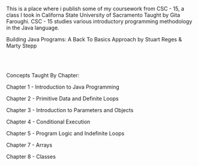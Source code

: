 <p>This is a place where i publish some of my coursework from CSC - 15, a class I took in Californa State University of Sacramento Taught by Gita Faroughi. CSC - 15 studies various introductory programming methodology in the Java language.</p>
<p>Building Java Programs: A Back To Basics Approach by Stuart Reges & Marty Stepp</p>
<br></br>
<p>Concepts Taught By Chapter:</p>
<p>Chapter 1 - Introduction to Java Programming</p>
<p>Chapter 2 - Primitive Data and Definite Loops</p>
<p>Chapter 3 - Introduction to Parameters and Objects</p>
<p>Chapter 4 - Conditional Execution</p>
<p>Chapter 5 - Program Logic and Indefinite Loops</p>
<p>Chapter 7 - Arrays</p>
<p>Chapter 8 - Classes</p>
